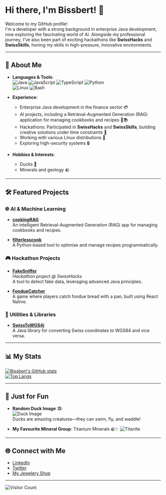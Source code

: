 # Hi there, I'm Bissbert! 🦆

Welcome to my GitHub profile!  
I'm a developer with a strong background in enterprise Java development, now exploring the fascinating world of AI. Alongside my professional journey, I've also been part of exciting hackathons like **SwissHacks** and **SwissSkills**, honing my skills in high-pressure, innovative environments.

---

## 🌟 About Me
- **Languages & Tools**:  
  ![Java](https://img.shields.io/badge/Java-ED8B00?style=for-the-badge&logo=java&logoColor=white)
  ![JavaScript](https://img.shields.io/badge/JavaScript-F7DF1E?style=for-the-badge&logo=javascript&logoColor=black)
  ![TypeScript](https://img.shields.io/badge/TypeScript-007ACC?style=for-the-badge&logo=typescript&logoColor=white)
  ![Python](https://img.shields.io/badge/Python-3776AB?style=for-the-badge&logo=python&logoColor=white)  
  ![Linux](https://img.shields.io/badge/Linux-FCC624?style=for-the-badge&logo=linux&logoColor=black)
  ![Bash](https://img.shields.io/badge/Bash-4EAA25?style=for-the-badge&logo=gnu-bash&logoColor=white)

- **Experience**:  
  - Enterprise Java development in the finance sector 💳  
  - AI projects, including a Retrieval-Augmented Generation (RAG) application for managing cookbooks and recipes 🤖📚  
  - Hackathons: Participated in **SwissHacks** and **SwissSkills**, building creative solutions under time constraints 🚀  
  - Working with various Linux distributions 🐧  
  - Exploring high-security systems 🔒  

- **Hobbies & Interests**:  
  - Ducks 🦆  
  - Minerals and geology 🪨  

---

## 🛠️ Featured Projects

### 🌐 **AI & Machine Learning**
- [**cookingRAG**](https://github.com/Bissbert/cookingRAG)  
  An intelligent Retrieval-Augmented Generation (RAG) app for managing cookbooks and recipes.

- [**filterlesscook**](https://github.com/Bissbert/filterlesscook)  
  A Python-based tool to optimise and manage recipes programmatically.

### 🎮 **Hackathon Projects**
- [**FakeSniffer**](https://github.com/Bissbert/FakeSniffer)  
  *Hackathon project @ SwissHacks*  
  A tool to detect fake data, leveraging advanced Java principles.

- [**FondueCatcher**](https://github.com/Bissbert/FondueCatcher)  
  A game where players catch fondue bread with a pan, built using React Native.

### 🔧 **Utilities & Libraries** 
- [**SwissToWGS4j**](https://github.com/Bissbert/SwissToWGS4j)  
  A Java library for converting Swiss coordinates to WGS84 and vice versa.   

---

## 📊 My Stats

[![Bissbert's GitHub stats](https://github-readme-stats.vercel.app/api?username=Bissbert&show_icons=true&hide_rank=true&theme=radical)](https://github.com/Bissbert)  
[![Top Langs](https://github-readme-stats.vercel.app/api/top-langs/?username=Bissbert&layout=compact&theme=radical)](https://github.com/Bissbert)

---

## 🦆 Just for Fun
- **Random Duck Image :D**:  
  ![Duck Image](https://random-d.uk/api/v2/randomimg)  
  Ducks are amazing creatures—they can swim, fly, and waddle!  

- **My Favourite Mineral Group**: Titanium Minerals 🪨✨
  ![Titanite](https://i0.wp.com/geologyscience.com/wp-content/uploads/2024/02/Titanite-jpg.webp?fit=640%2C640&ssl=1)

---

## 🌐 Connect with Me
- [LinkedIn](https://www.linkedin.com/in/fabian-moor-2930001b6/) 
- [Twitter](https://twitter.com/bissbert)  
- [My Jewelery Shop](https://jewlarray.ch)

---

![Visitor Count](https://visitor-badge.laobi.icu/badge?page_id=Bissbert.Bissbert)
